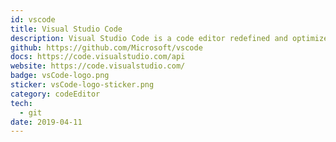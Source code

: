 ```yaml
---
id: vscode
title: Visual Studio Code
description: Visual Studio Code is a code editor redefined and optimized for building and debugging modern web and cloud applications.
github: https://github.com/Microsoft/vscode
docs: https://code.visualstudio.com/api
website: https://code.visualstudio.com/
badge: vsCode-logo.png
sticker: vsCode-logo-sticker.png
category: codeEditor
tech: 
  - git
date: 2019-04-11
---
```

